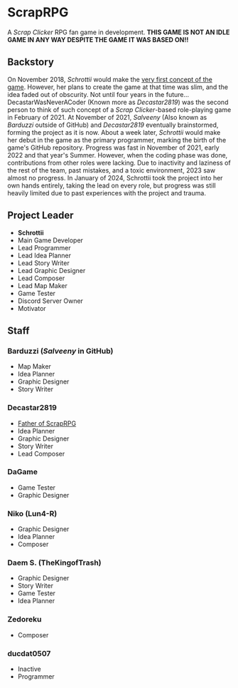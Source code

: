# ScrapRPG
A *Scrap Clicker* RPG fan game in development. **THIS GAME IS NOT AN IDLE GAME IN ANY WAY DESPITE THE GAME IT WAS BASED ON!!**

## Backstory
On November 2018, *Schrottii* would make the [very first concept of the game](https://media.discordapp.net/attachments/905449922634080347/1000433408536739952/scraprpg.png?width=439&height=675). However, her plans to create the game at that time was slim, and the idea faded out of obscurity. Not until four years in the future...
DecastarWasNeverACoder (Known more as *Decastar2819*) was the second person to think of such concept of a *Scrap Clicker*-based role-playing game in February of 2021. At November of 2021, *Salveeny* (Also known as *Barduzzi* outside of GitHub) and *Decastar2819* eventually brainstormed, forming the project as it is now. About a week later, *Schrottii* would make her debut in the game as the primary programmer, marking the birth of the game's GitHub repository.
Progress was fast in November of 2021, early 2022 and that year's Summer. However, when the coding phase was done, contributions from other roles were lacking. Due to inactivity and laziness of the rest of the team, past mistakes, and a toxic environment, 2023 saw almost no progress. In January of 2024, Schrottii took the project into her own hands entirely, taking the lead on every role, but progress was still heavily limited due to past experiences with the project and trauma.

## Project Leader
- **Schrottii**
- Main Game Developer
- Lead Programmer
- Lead Idea Planner
- Lead Story Writer
- Lead Graphic Designer
- Lead Composer
- Lead Map Maker
- Game Tester
- Discord Server Owner
- Motivator

## Staff
### Barduzzi (*Salveeny* in GitHub)
- Map Maker
- Idea Planner
- Graphic Designer
- Story Writer

### Decastar2819
- [Father of ScrapRPG](https://youtube.com/playlist?list=PLl18EjlJraJi3R_jBT266QQ8-smWw0GMn)
- Idea Planner
- Graphic Designer
- Story Writer
- Lead Composer

### DaGame
- Game Tester
- Graphic Designer

### Niko (Lun4-R)
- Graphic Designer
- Idea Planner
- Composer

### Daem S. (TheKingofTrash)
- Graphic Designer
- Story Writer
- Game Tester
- Idea Planner

### Zedoreku
- Composer

### ducdat0507
- Inactive
- Programmer
